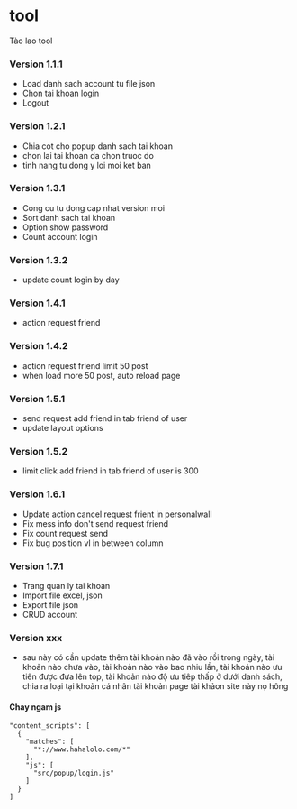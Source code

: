 # tool
Tào lao tool

### Version 1.1.1
- Load danh sach account tu file json
- Chon tai khoan login
- Logout

### Version 1.2.1
- Chia cot cho popup danh sach tai khoan
- chon lai tai khoan da chon truoc do
- tinh nang tu dong y loi moi ket ban

### Version 1.3.1
- Cong cu tu dong cap nhat version moi
- Sort danh sach tai khoan
- Option show password
- Count account login

### Version 1.3.2
- update count login by day

### Version 1.4.1
- action request friend

### Version 1.4.2
- action request friend limit 50 post
- when load more 50 post, auto reload page

### Version 1.5.1
- send request add friend in tab friend of user
- update layout options

### Version 1.5.2
- limit click add friend in tab friend of user is 300

### Version 1.6.1
- Update action cancel request frient in personalwall
- Fix mess info don't send request friend
- Fix count request send
- Fix bug position vl in between column

### Version 1.7.1
- Trang quan ly tai khoan
- Import file excel, json
- Export file json
- CRUD account

### Version xxx
- sau này có cần update thêm tài khoản nào đã vào rồi trong ngày, tài khoản nào chưa vào, tài khoản nào vào bao nhiu lần, tài khoản nào ưu tiên được đưa lên top, tài khoản nào độ ưu tiêp thấp ở dưới danh sách, chia ra loại tại khoản cá nhân tài khoản page tài khảon site này nọ hông

####  Chay ngam js
``` javscript
"content_scripts": [
  {
    "matches": [
      "*://www.hahalolo.com/*"
    ],
    "js": [
      "src/popup/login.js"
    ]
  }
]
```